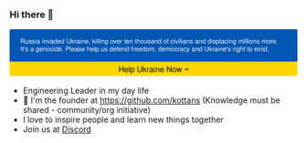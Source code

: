 ### Hi there 👋

[![Stand With Ukraine](https://raw.githubusercontent.com/vshymanskyy/StandWithUkraine/main/banner2-direct.svg)](https://stand-with-ukraine.pp.ua)

- Engineering Leader in my day life
- 🔭  I'm the founder at https://github.com/kottans (Knowledge must be shared - community/org initiative)
- I love to inspire people and learn new things together
- Join us at [Discord](https://discord.gg/G6nzhNcr2j)

<!--
**suchov/suchov** is a ✨ _special_ ✨ repository because its `README.md` (this file) appears on your GitHub profile.

-->
